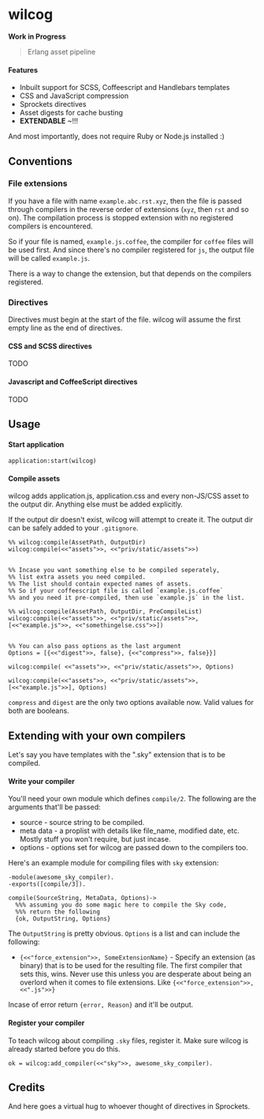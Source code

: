 # wilcog

__Work in Progress__

> Erlang asset pipeline

#### Features

* Inbuilt support for SCSS, Coffeescript and Handlebars templates
* CSS and JavaScript compression
* Sprockets directives
* Asset digests for cache busting
* **EXTENDABLE** ~!!!

And most importantly, does not require Ruby or Node.js installed :)

## Conventions

### File extensions

If you have a file with name `example.abc.rst.xyz`, then the file is passed through compilers in the reverse order of extensions (`xyz`, then `rst` and so on). The compilation process is stopped extension with no registered compilers is encountered.

So if your file is named, `example.js.coffee`, the compiler for `coffee` files will be used first. And since there's no compiler registered for `js`, the output file will be called `example.js`.

There is a way to change the extension, but that depends on the compilers registered.

### Directives

Directives must begin at the start of the file. wilcog will assume the first empty line as the end of directives.

#### CSS and SCSS directives

TODO

#### Javascript and CoffeeScript directives

TODO

## Usage

#### Start application

```
application:start(wilcog)
```

#### Compile assets

wilcog adds application.js, application.css and every non-JS/CSS asset to the output dir. Anything else must be added explicitly.

If the output dir doesn't exist, wilcog will attempt to create it. The output dir can be safely added to your `.gitignore`.


```
%% wilcog:compile(AssetPath, OutputDir)
wilcog:compile(<<"assets">>, <<"priv/static/assets">>)


%% Incase you want something else to be compiled seperately,
%% list extra assets you need compiled.
%% The list should contain expected names of assets.
%% So if your coffeescript file is called `example.js.coffee`
%% and you need it pre-compiled, then use `example.js` in the list.

%% wilcog:compile(AssetPath, OutputDir, PreCompileList)
wilcog:compile(<<"assets">>, <<"priv/static/assets">>, [<<"example.js">>, <<"somethingelse.css">>])


%% You can also pass options as the last argument
Options = [{<<"digest">>, false}, {<<"compress">>, false}}]

wilcog:compile( <<"assets">>, <<"priv/static/assets">>, Options)

wilcog:compile(<<"assets">>, <<"priv/static/assets">>, [<<"example.js">>], Options)
```

`compress` and `digest` are the only two options available now. Valid values for both are booleans.


## Extending with your own compilers

Let's say you have templates with the ".sky" extension that is to be compiled.

#### Write your compiler

You'll need your own module which defines `compile/2`. The following are the arguments that'll be passed:

* source - source string to be compiled.
* meta data - a proplist with details like file_name, modified date, etc. Mostly stuff you won't require, but just incase.
* options - options set for wilcog are passed down to the compilers too.

Here's an example module for compiling files with `sky` extension:

```
-module(awesome_sky_compiler).
-exports([compile/3]).

compile(SourceString, MetaData, Options)->
  %%% assuming you do some magic here to compile the Sky code,
  %%% return the following
  {ok, OutputString, Options}
```

The `OutputString` is pretty obvious. `Options` is a list and can include the following:

* `{<<"force_extension">>, SomeExtensionName}` - Specify an extension (as binary) that is to be used for the resulting file. The first compiler that sets this, wins. Never use this unless you are desperate about being an overlord when it comes to file extensions. Like `{<<"force_extension">>, <<".js">>}`

Incase of error return `{error, Reason}` and it'll be output.

#### Register your compiler

To teach wilcog about compiling `.sky` files, register it. Make sure wilcog is already started before you do this.

```
ok = wilcog:add_compiler(<<"sky">>, awesome_sky_compiler).
```

## Credits

And here goes a virtual hug to whoever thought of directives in Sprockets.
